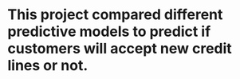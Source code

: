 # This project compared different predictive models to predict if customers will accept new credit lines or not. 
